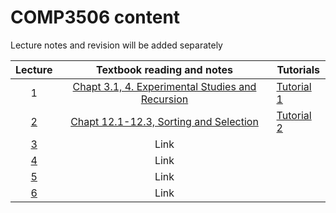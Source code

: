 # COMP3506 content

Lecture notes and revision will be added separately

| Lecture | Textbook reading and notes | Tutorials |
| :-----: | :----: | --------|
|   1     | [Chapt 3.1, 4. Experimental Studies and Recursion](textbook_wk1.html) |  [Tutorial 1](tutorial1.html)       |
|[2](lecture2.html)    | [Chapt 12.1-12.3, Sorting and Selection](textbook_wk2.html) | [Tutorial 2]()        |
|    [3]()    | Link |         |
|    [4]()    | Link |         |
|    [5]()    | Link |         |
|    [6]()    | Link |         |
